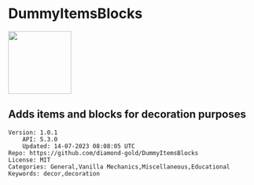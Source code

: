 # DummyItemsBlocks
<img src="https://raw.githubusercontent.com/diamond-gold/DummyItemsBlocks/c3500f6a457f043ef0527140327e644968f7b589/icon.gif" width="128" height="128" />

## Adds items and blocks for decoration purposes
```properties
Version: 1.0.1
    API: 5.3.0
    Updated: 14-07-2023 08:08:05 UTC
Repo: https://github.com/diamond-gold/DummyItemsBlocks
License: MIT
Categories: General,Vanilla Mechanics,Miscellaneous,Educational
Keywords: decor,decoration
```